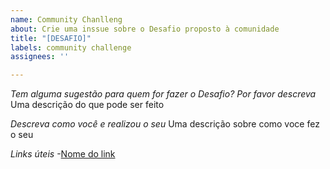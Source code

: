 ```yaml
---
name: Community Chanlleng
about: Crie uma inssue sobre o Desafio proposto à comunidade
title: "[DESAFIO]"
labels: community challenge
assignees: ''

---
```


*Tem alguma sugestão para quem for fazer o Desafio? Por favor descreva*
Uma descrição do que pode ser feito

*Descreva como você e realizou o seu*
Uma descrição sobre como voce fez o seu 

*Links úteis*
-[Nome do link](URL)
